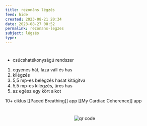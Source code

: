 ```yaml
---
title: rezonáns légzés
feed: hide
created: 2023-08-21 20:34
date: 2023-08-27 08:52
permalink: rezonans-legzes
subject: légzés
type: 
---
```

#
- csúcshatékonyságú rendszer

1. egyenes hát, laza váll és has
2. kilégzés
3. 5,5 mp-es belégzés hasat kitágítva
4. 5,5 mp-es kilégzés, üres has
5. az egész egy kört alkot

10+ ciklus
[[Paced Breathing]] app
[[My Cardiac Coherence]] app


#
<p style="text-align: center;"><img src="https://chart.googleapis.com/chart?cht=qr&chl=https://notes.andrasdenes.com/rezonans-legzes&chs=180x180&choe=UTF-8&chld=L|2" alt="qr code"></p>

